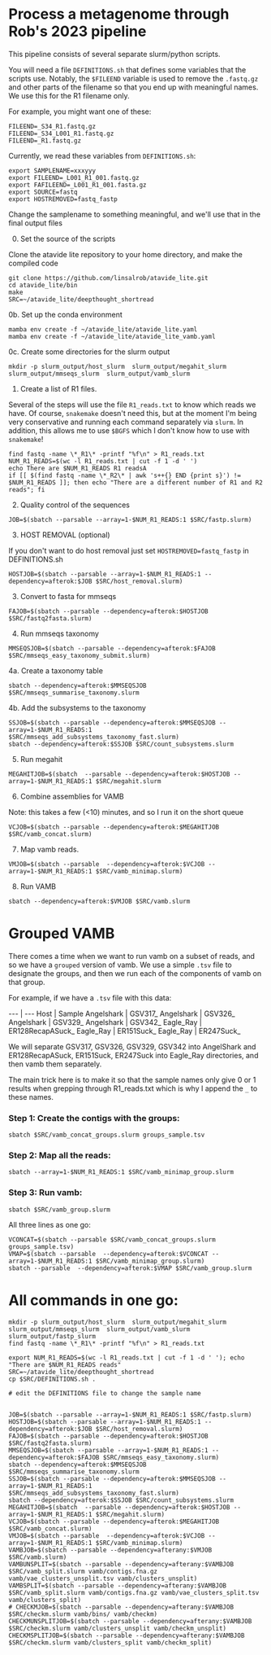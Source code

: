 # Process a metagenome through Rob's 2023 pipeline

This pipeline consists of several separate slurm/python scripts.

You will need a file `DEFINITIONS.sh` that defines some variables that the scripts use. Notably, the `$FILEEND` variable is used 
to remove the `.fastq.gz` and other parts of the filename so that you end up with meaningful names. We use this for the R1 filename only.

For example, you might want one of these:

```
FILEEND=_S34_R1.fastq.gz
FILEEND=_S34_L001_R1.fastq.gz
FILEEND=_R1.fastq.gz
```

Currently, we read these variables from `DEFINITIONS.sh`:

```
export SAMPLENAME=xxxyyy
export FILEEND=_L001_R1_001.fastq.gz
export FAFILEEND=_L001_R1_001.fasta.gz
export SOURCE=fastq
export HOSTREMOVED=fastq_fastp
```

Change the samplename to something meaningful, and we'll use that in the final output files

0. Set the source of the scripts

Clone the atavide lite repository to your home directory, and make the compiled code

```
git clone https://github.com/linsalrob/atavide_lite.git
cd atavide_lite/bin
make
SRC=~/atavide_lite/deepthought_shortread
```

0b. Set up the conda environment

```
mamba env create -f ~/atavide_lite/atavide_lite.yaml
mamba env create -f ~/atavide_lite/atavide_lite_vamb.yaml
```

0c. Create some directories for the slurm output

```
mkdir -p slurm_output/host_slurm  slurm_output/megahit_slurm  slurm_output/mmseqs_slurm  slurm_output/vamb_slurm
```

1. Create a list of R1 files.

Several of the steps will use the file `R1_reads.txt` to know which reads we have. Of course, `snakemake` doesn't need this, but at the moment I'm being very conservative and running each command separately via `slurm`. In addition, this allows me to use `$BGFS` which I don't know how to use with `snakemake`!

```
find fastq -name \*_R1\* -printf "%f\n" > R1_reads.txt
NUM_R1_READS=$(wc -l R1_reads.txt | cut -f 1 -d ' ')
echo There are $NUM_R1_READS R1 readsA
if [[ $(find fastq -name \*_R2\* | awk 's++{} END {print s}') != $NUM_R1_READS ]]; then echo "There are a different number of R1 and R2 reads"; fi
```


2. Quality control of the sequences


```
JOB=$(sbatch --parsable --array=1-$NUM_R1_READS:1 $SRC/fastp.slurm)
```

3. HOST REMOVAL (optional)

If you don't want to do host removal just set `HOSTREMOVED=fastq_fastp` in DEFINITIONS.sh

```
HOSTJOB=$(sbatch --parsable --array=1-$NUM_R1_READS:1 --dependency=afterok:$JOB $SRC/host_removal.slurm)
```

3. Convert to fasta for mmseqs

```
FAJOB=$(sbatch --parsable --dependency=afterok:$HOSTJOB $SRC/fastq2fasta.slurm)
```

4. Run mmseqs taxonomy

```
MMSEQSJOB=$(sbatch --parsable --dependency=afterok:$FAJOB $SRC/mmseqs_easy_taxonomy_submit.slurm)
```

4a. Create a taxonomy table

```
sbatch --dependency=afterok:$MMSEQSJOB $SRC/mmseqs_summarise_taxonomy.slurm
```

4b. Add the subsystems to the taxonomy

```
SSJOB=$(sbatch --parsable --dependency=afterok:$MMSEQSJOB --array=1-$NUM_R1_READS:1 $SRC/mmseqs_add_subsystems_taxonomy_fast.slurm)
sbatch --dependency=afterok:$SSJOB $SRC/count_subsystems.slurm
```

5. Run megahit
 
```
MEGAHITJOB=$(sbatch  --parsable --dependency=afterok:$HOSTJOB --array=1-$NUM_R1_READS:1 $SRC/megahit.slurm
```

6. Combine assemblies for VAMB

Note: this takes a few (<10) minutes, and so I run it on the short queue

```
VCJOB=$(sbatch --parsable --dependency=afterok:$MEGAHITJOB $SRC/vamb_concat.slurm)
```

7. Map vamb reads.

```
VMJOB=$(sbatch --parsable  --dependency=afterok:$VCJOB --array=1-$NUM_R1_READS:1 $SRC/vamb_minimap.slurm)
```


8. Run VAMB

```
sbatch --dependency=afterok:$VMJOB $SRC/vamb.slurm
```


# Grouped VAMB

There comes a time when we want to run vamb on a subset of reads, and so we have a `grouped` version of vamb.
We use a simple `.tsv` file to designate the groups, and then we run each of the components of vamb on that group.

For example, if we have a `.tsv` file with this data:

--- | ---
Host | Sample
Angelshark | GSV317\_
Angelshark | GSV326\_
Angelshark | GSV329\_
Angelshark | GSV342\_
Eagle\_Ray | ER128RecapASuck\_
Eagle\_Ray | ER151Suck\_
Eagle\_Ray | ER247Suck\_


We will separate GSV317, GSV326, GSV329, GSV342 into AngelShark and ER128RecapASuck, ER151Suck, ER247Suck into Eagle\_Ray directories, and then vamb them separately.

The main trick here is to make it so that the sample names only give 0 or 1 results when grepping through R1_reads.txt which is why I append the `_` to these names.

### Step 1: Create the contigs with the groups:

```
sbatch $SRC/vamb_concat_groups.slurm groups_sample.tsv
```

### Step 2: Map all the reads:

```
sbatch --array=1-$NUM_R1_READS:1 $SRC/vamb_minimap_group.slurm
```

### Step 3: Run vamb:

```
sbatch $SRC/vamb_group.slurm
```

All three lines as one go:

```
VCONCAT=$(sbatch --parsable $SRC/vamb_concat_groups.slurm groups_sample.tsv)
VMAP=$(sbatch --parsable  --dependency=afterok:$VCONCAT --array=1-$NUM_R1_READS:1 $SRC/vamb_minimap_group.slurm)
sbatch --parsable  --dependency=afterok:$VMAP $SRC/vamb_group.slurm
```

# All commands in one go:

```
mkdir -p slurm_output/host_slurm  slurm_output/megahit_slurm  slurm_output/mmseqs_slurm  slurm_output/vamb_slurm slurm_output/fastp_slurm
find fastq -name \*_R1\* -printf "%f\n" > R1_reads.txt

export NUM_R1_READS=$(wc -l R1_reads.txt | cut -f 1 -d ' '); echo "There are $NUM_R1_READS reads"
SRC=~/atavide_lite/deepthought_shortread
cp $SRC/DEFINITIONS.sh .

# edit the DEFINITIONS file to change the sample name


JOB=$(sbatch --parsable --array=1-$NUM_R1_READS:1 $SRC/fastp.slurm)
HOSTJOB=$(sbatch --parsable --array=1-$NUM_R1_READS:1 --dependency=afterok:$JOB $SRC/host_removal.slurm)
FAJOB=$(sbatch --parsable --dependency=afterok:$HOSTJOB $SRC/fastq2fasta.slurm)
MMSEQSJOB=$(sbatch --parsable --array=1-$NUM_R1_READS:1 --dependency=afterok:$FAJOB $SRC/mmseqs_easy_taxonomy.slurm)
sbatch --dependency=afterok:$MMSEQSJOB $SRC/mmseqs_summarise_taxonomy.slurm
SSJOB=$(sbatch --parsable --dependency=afterok:$MMSEQSJOB --array=1-$NUM_R1_READS:1 $SRC/mmseqs_add_subsystems_taxonomy_fast.slurm)
sbatch --dependency=afterok:$SSJOB $SRC/count_subsystems.slurm
MEGAHITJOB=$(sbatch  --parsable --dependency=afterok:$HOSTJOB --array=1-$NUM_R1_READS:1 $SRC/megahit.slurm)
VCJOB=$(sbatch --parsable --dependency=afterok:$MEGAHITJOB $SRC/vamb_concat.slurm)
VMJOB=$(sbatch --parsable  --dependency=afterok:$VCJOB --array=1-$NUM_R1_READS:1 $SRC/vamb_minimap.slurm)
VAMBJOB=$(sbatch --parsable --dependency=afterany:$VMJOB $SRC/vamb.slurm)
VAMBUNSPLIT=$(sbatch --parsable --dependency=afterany:$VAMBJOB $SRC/vamb_split.slurm vamb/contigs.fna.gz vamb/vae_clusters_unsplit.tsv vamb/clusters_unsplit)
VAMBSPLIT=$(sbatch --parsable --dependency=afterany:$VAMBJOB $SRC/vamb_split.slurm vamb/contigs.fna.gz vamb/vae_clusters_split.tsv vamb/clusters_split)
# CHECKMJOB=$(sbatch --parsable --dependency=afterany:$VAMBJOB $SRC/checkm.slurm vamb/bins/ vamb/checkm)
CHECKMUNSPLITJOB=$(sbatch --parsable --dependency=afterany:$VAMBJOB $SRC/checkm.slurm vamb/clusters_unsplit vamb/checkm_unsplit)
CHECKMSPLITJOB=$(sbatch --parsable --dependency=afterany:$VAMBJOB $SRC/checkm.slurm vamb/clusters_split vamb/checkm_split)

```



